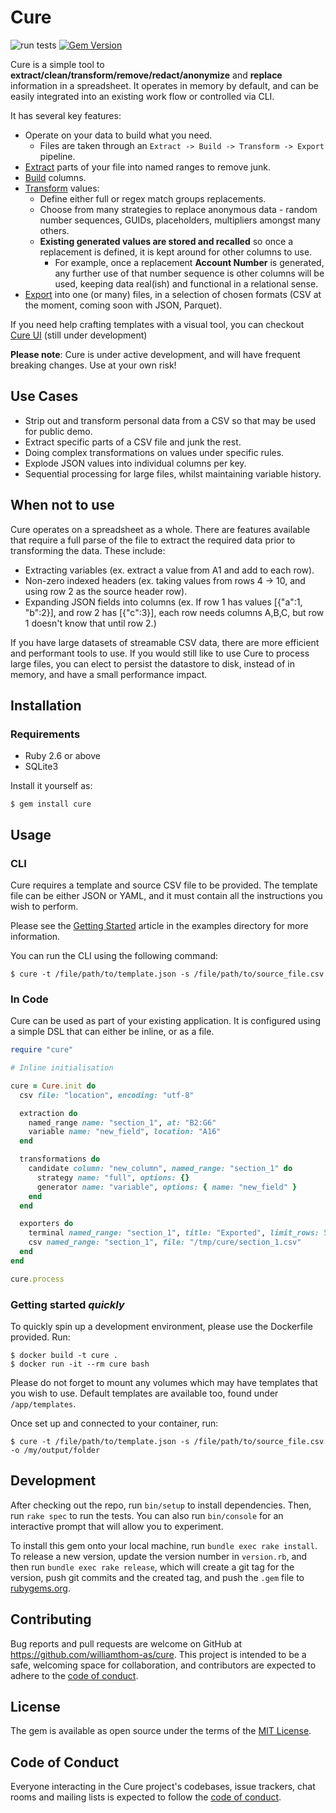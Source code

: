 # Cure

![run tests](https://github.com/williamthom-as/cure/actions/workflows/rspec.yml/badge.svg)
[![Gem Version](https://badge.fury.io/rb/cure.svg)](https://badge.fury.io/rb/cure)

Cure is a simple tool to **extract/clean/transform/remove/redact/anonymize** and **replace** information in a spreadsheet.
It operates in memory by default, and can be easily integrated into an existing work flow or controlled via CLI.

It has several key features:
- Operate on your data to build what you need. 
  - Files are taken through an `Extract -> Build -> Transform -> Export` pipeline.
- [Extract](docs/extract/main.md) parts of your file into named ranges to remove junk. 
- [Build](docs/builder/main.md) columns.
- [Transform](docs/transform/main.md) values:
  - Define either full or regex match groups replacements.
  - Choose from many strategies to replace anonymous data - random number sequences, GUIDs, placeholders, multipliers amongst many others.
  - **Existing generated values are stored and recalled** so once a replacement is defined, it is kept around for other columns to use.
    - For example, once a replacement **Account Number** is generated, any further use of that number sequence is other columns will be used, keeping data real(ish) and functional in a relational sense.
- [Export](docs/export/main.md) into one (or many) files, in a selection of chosen formats (CSV at the moment, coming soon with JSON, Parquet).

If you need help crafting templates with a visual tool, you can checkout [Cure UI](https://github.com/williamthom-as/cure-ui) (still under development)

**Please note**: Cure is under active development, and will have frequent breaking changes. Use at your own risk!

## Use Cases

- Strip out and transform personal data from a CSV so that may be used for public demo.
- Extract specific parts of a CSV file and junk the rest.
- Doing complex transformations on values under specific rules.
- Explode JSON values into individual columns per key.
- Sequential processing for large files, whilst maintaining variable history.

## When not to use

Cure operates on a spreadsheet as a whole. There are features available that require a full parse of the file to extract
the required data prior to transforming the data. These include:
  - Extracting variables (ex. extract a value from A1 and add to each row).
  - Non-zero indexed headers (ex. taking values from rows 4 -> 10, and using row 2 as the source header row).
  - Expanding JSON fields into columns (ex. If row 1 has values [{"a":1, "b":2}], and row 2 has [{"c":3}], each
row needs columns A,B,C, but row 1 doesn't know that until row 2.)

If you have large datasets of streamable CSV data, there are more efficient and performant tools to use. If you would 
still like to use Cure to process large files, you can elect to persist the datastore to disk, instead of in memory, 
and have a small performance impact.

## Installation

### Requirements

  - Ruby 2.6 or above
  - SQLite3

Install it yourself as:

    $ gem install cure

## Usage

### CLI
Cure requires a template and source CSV file to be provided.  The template file can be either JSON or YAML, and it must
contain all the instructions you wish to perform.

Please see the [Getting Started](docs/examples/getting_started.md) article in the examples directory for more information.

You can run the CLI using the following command:

    $ cure -t /file/path/to/template.json -s /file/path/to/source_file.csv

### In Code
Cure can be used as part of your existing application. It is configured using a simple DSL that can either be inline,
or as a file.

```ruby
require "cure"

# Inline initialisation

cure = Cure.init do
  csv file: "location", encoding: "utf-8"

  extraction do
    named_range name: "section_1", at: "B2:G6"
    variable name: "new_field", location: "A16"
  end

  transformations do
    candidate column: "new_column", named_range: "section_1" do
      strategy name: "full", options: {}
      generator name: "variable", options: { name: "new_field" }
    end
  end

  exporters do
    terminal named_range: "section_1", title: "Exported", limit_rows: 5
    csv named_range: "section_1", file: "/tmp/cure/section_1.csv"
  end
end

cure.process
```

### Getting started *quickly*

To quickly spin up a development environment, please use the Dockerfile provided. Run:

    $ docker build -t cure .
    $ docker run -it --rm cure bash

Please do not forget to mount any volumes which may have templates that you wish to use. Default templates are available too, found under `/app/templates`.

Once set up and connected to your container, run:

    $ cure -t /file/path/to/template.json -s /file/path/to/source_file.csv -o /my/output/folder

## Development

After checking out the repo, run `bin/setup` to install dependencies. Then, run `rake spec` to run the tests. You can also run `bin/console` for an interactive prompt that will allow you to experiment.

To install this gem onto your local machine, run `bundle exec rake install`. To release a new version, update the version number in `version.rb`, and then run `bundle exec rake release`, which will create a git tag for the version, push git commits and the created tag, and push the `.gem` file to [rubygems.org](https://rubygems.org).

## Contributing

Bug reports and pull requests are welcome on GitHub at https://github.com/williamthom-as/cure. This project is intended to be a safe, welcoming space for collaboration, and contributors are expected to adhere to the [code of conduct](https://github.com/[USERNAME]/cure/blob/master/CODE_OF_CONDUCT.md).

## License

The gem is available as open source under the terms of the [MIT License](https://opensource.org/licenses/MIT).

## Code of Conduct

Everyone interacting in the Cure project's codebases, issue trackers, chat rooms and mailing lists is expected to follow the [code of conduct](https://github.com/[USERNAME]/cure/blob/master/CODE_OF_CONDUCT.md).

